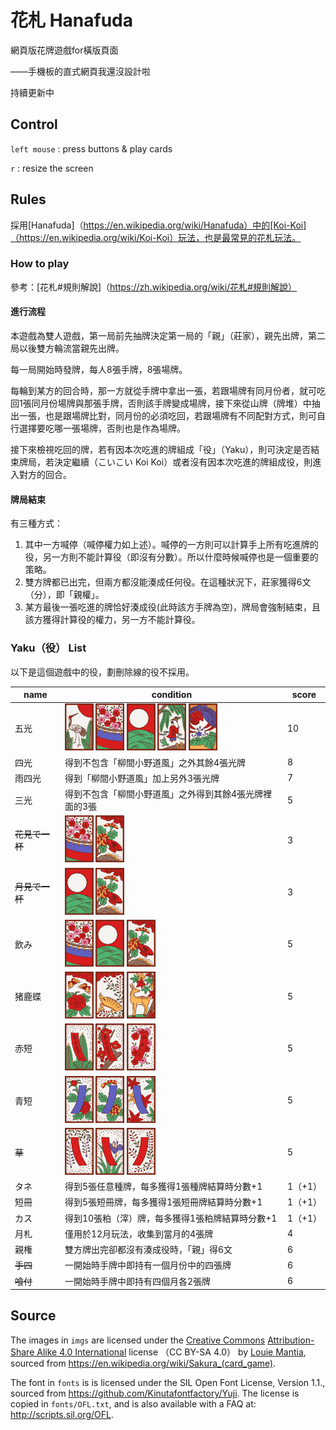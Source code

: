 # 花札 Hanafuda

網頁版花牌遊戲for橫版頁面

——手機板的直式網頁我還沒設計啦

持續更新中

## Control

`left mouse` : press buttons & play cards

`r` : resize the screen

## Rules

採用[Hanafuda]（https://en.wikipedia.org/wiki/Hanafuda）中的[Koi-Koi]（https://en.wikipedia.org/wiki/Koi-Koi）玩法，也是最常見的花札玩法。
<br/>

### How to play

參考：[花札#規則解說]（https://zh.wikipedia.org/wiki/花札#規則解說）

#### 進行流程

本遊戲為雙人遊戲，第一局前先抽牌決定第一局的「親」（莊家），親先出牌，第二局以後雙方輪流當親先出牌。

每一局開始時發牌，每人8張手牌，8張場牌。

每輪到某方的回合時，那一方就從手牌中拿出一張，若跟場牌有同月份者，就可吃回1張同月份場牌與那張手牌，否則該手牌變成場牌，接下來從山牌（牌堆）中抽出一張，也是跟場牌比對，同月份的必須吃回，若跟場牌有不同配對方式，則可自行選擇要吃哪一張場牌，否則也是作為場牌。

接下來檢視吃回的牌，若有因本次吃進的牌組成「役」（Yaku），則可決定是否結束牌局，若決定繼續（こいこい Koi Koi）或者沒有因本次吃進的牌組成役，則進入對方的回合。

#### 牌局結束

有三種方式：

1. 其中一方喊停（喊停權力如上述）。喊停的一方則可以計算手上所有吃進牌的役，另一方則不能計算役（即沒有分數）。所以什麼時候喊停也是一個重要的策略。
2. 雙方牌都已出完，但兩方都沒能湊成任何役。在這種狀況下，莊家獲得6文（分），即「親權」。
3. 某方最後一張吃進的牌恰好湊成役(此時該方手牌為空)，牌局會強制結束，且該方獲得計算役的權力，另一方不能計算役。

### Yaku（役） List

以下是這個遊戲中的役，劃刪除線的役不採用。

| name | condition | score |
| --- | --- | --- |
| 五光 | <img src="imgs/0.png" title="松上鶴" height="75px"> <img src="imgs/8.png" title="櫻上幕簾" height="75px"> <img src="imgs/28.png" title="芒上月" height="75px"> <img src="imgs/40.png" title="柳間小野道風" height="75px"> <img src="imgs/44.png" title="桐上鳳凰" height="75px"> | 10 |
| 四光 | 得到不包含「柳間小野道風」之外其餘4張光牌 | 8 |
| 雨四光 | 得到「柳間小野道風」加上另外3張光牌 | 7 |
| 三光 | 得到不包含「柳間小野道風」之外得到其餘4張光牌裡面的3張 | 5 |
| ~~花見で一杯~~ | <img src="imgs/8.png" title="櫻上幕簾" height="75px"> <img src="imgs/32.png" title="菊上盃" height="75px"> | 3 |
| ~~月見で一杯~~ | <img src="imgs/28.png" title="芒上月" height="75px"> <img src="imgs/32.png" title="菊上盃" height="75px"> | 3 |
| 飲み | <img src="imgs/8.png" title="櫻上幕簾" height="75px"> <img src="imgs/28.png" title="芒上月" height="75px"> <img src="imgs/32.png" title="菊上盃" height="75px"> | 5 |
| 猪鹿蝶 | <img src="imgs/20.png" title="牡丹蝶" height="75px"> <img src="imgs/24.png" title="萩間野豬" height="75px"> <img src="imgs/36.png" title="楓間鹿" height="75px"> | 5 |
| 赤短 | <img src="imgs/1.png" title="松上赤短" height="75px"> <img src="imgs/5.png" title="梅上赤短" height="75px"> <img src="imgs/9.png" title="櫻上赤短" height="75px"> | 5 |
| 青短 | <img src="imgs/21.png" title="牡丹上青短" height="75px"> <img src="imgs/33.png" title="菊上青短" height="75px"> <img src="imgs/37.png" title="楓上青短" height="75px"> | 5 |
| ~~草~~ | <img src="imgs/13.png" title="藤上短冊" height="75px"> <img src="imgs/17.png" title="蒲上短冊" height="75px"> <img src="imgs/25.png" title="萩上短冊" height="75px"> | 5 |
| タネ | 得到5張任意種牌，每多獲得1張種牌結算時分數+1 | 1（+1） |
| 短冊 | 得到5張短冊牌，每多獲得1張短冊牌結算時分數+1 | 1（+1） |
| カス | 得到10張粕（滓）牌，每多獲得1張粕牌結算時分數+1 | 1（+1） |
| 月札 | 僅用於12月玩法，收集到當月的4張牌 | 4 |
| 親権 | 雙方牌出完卻都沒有湊成役時，「親」得6文 | 6 |
| ~~手四~~ | 一開始時手牌中即持有一個月份中的四張牌 | 6 |
| ~~喰付~~ | 一開始時手牌中即持有四個月各2張牌 | 6 |

## Source

The images in `imgs` are licensed under the [Creative Commons](https://en.wikipedia.org/wiki/en:Creative_Commons) [Attribution-Share Alike 4.0 International](https://creativecommons.org/licenses/by-sa/4.0/deed.en) license （CC BY-SA 4.0） by [Louie Mantia](https://commons.wikimedia.org/wiki/User:Louiemantia), sourced from https://en.wikipedia.org/wiki/Sakura_(card_game).

The font in `fonts` is is licensed under the SIL Open Font License, Version 1.1., sourced from https://github.com/Kinutafontfactory/Yuji.
The license is copied in `fonts/OFL.txt`, and is also available with a FAQ at: http://scripts.sil.org/OFL.